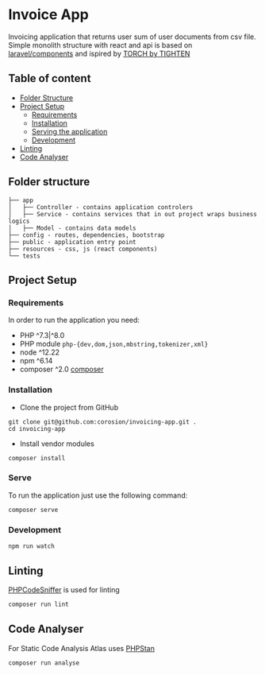 # Invoice App
Invoicing application that returns user sum of user documents from csv file.<br/>
Simple monolith structure with react and api is based on [laravel/components](https://github.com/illuminate) and ispired by [TORCH by TIGHTEN](https://github.com/mattstauffer/Torch)

## Table of content
- [Folder Structure](#folder-structure)
- [Project Setup](#project-setup)
    - [Requirements](#requiremеnts)
    - [Installation](#installation)
    - [Serving the application](#serve)
    - [Development](#development)
- [Linting](#linting)
- [Code Analyser](#code-analyser)


## Folder structure
```
├── app
│   ├── Controller - contains application controlers
│   ├── Service - contains services that in out project wraps business logics
│   ├── Model - contains data models 
├── config - routes, dependencies, bootstrap
├── public - application entry point
├── resources - css, js (react components)
└── tests
```

## Project Setup

### Requiremеnts

In order to run the application you need:
- PHP ^7.3|^8.0
- PHP module `php-{dev,dom,json,mbstring,tokenizer,xml}`
- node ^12.22
- npm ^6.14
- composer ^2.0 [composer](#https://getcomposer.org/doc/)

### Installation

* Clone the project from GitHub
```
git clone git@github.com:corosion/invoicing-app.git .
cd invoicing-app
```

* Install vendor modules
```
composer install
```

### Serve

To run the application just use the following command:
```
composer serve
```

### Development

```
npm run watch
```

## Linting

[PHPCodeSniffer](https://github.com/squizlabs/PHP_CodeSniffer) is used for linting

```sh
composer run lint
```

## Code Analyser

For Static Code Analysis Atlas uses [PHPStan](https://github.com/phpstan/phpstan)

```sh
composer run analyse
```
